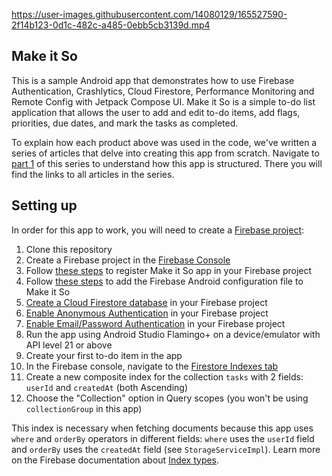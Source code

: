 

https://user-images.githubusercontent.com/14080129/165527590-2f14b123-0d1c-482c-a485-0ebb5cb3139d.mp4

## Make it So

This is a sample Android app that demonstrates how to use Firebase Authentication, Crashlytics, Cloud Firestore, Performance Monitoring and Remote Config with Jetpack Compose UI. Make it So is a simple to-do list application that allows the user to add and edit to-do items, add flags, priorities, due dates, and mark the tasks as completed.

To explain how each product above was used in the code, we've written a series of articles that delve into creating this app from scratch. Navigate to [part 1](https://firebase.blog/posts/2022/04/building-an-app-android-jetpack-compose-firebase) of this series to understand how this app is structured. There you will find the links to all articles in the series.

## Setting up

In order for this app to work, you will need to create a [Firebase project](https://firebase.google.com/):

1. Clone this repository
1. Create a Firebase project in the [Firebase Console](https://console.firebase.google.com/)
1. Follow [these steps](https://firebase.google.com/docs/android/setup#register-app) to register Make it So app in your Firebase project
1. Follow [these steps](https://firebase.google.com/docs/android/setup#add-config-file) to add the Firebase Android configuration file to Make it So
1. [Create a Cloud Firestore database](https://firebase.google.com/docs/firestore/quickstart#create) in your Firebase project
1. [Enable Anonymous Authentication](https://firebase.google.com/docs/auth/android/anonymous-auth#before-you-begin) in your Firebase project
1. [Enable Email/Password Authentication](https://firebase.google.com/docs/auth/android/password-auth#before_you_begin) in your Firebase project
1. Run the app using Android Studio Flamingo+ on a device/emulator with API level 21 or above
1. Create your first to-do item in the app
1. In the Firebase console, navigate to the [Firestore Indexes tab](https://console.firebase.google.com/project/_/firestore/indexes)
1. Create a new composite index for the collection `tasks` with 2 fields: `userId` and `createdAt` (both Ascending)
1. Choose the "Collection" option in Query scopes (you won't be using `collectionGroup` in this app)

This index is necessary when fetching documents because this app uses `where` and `orderBy` operators in different fields: `where` uses the `userId` field and `orderBy` uses the `createdAt` field (see `StorageServiceImpl`). Learn more on the Firebase documentation about [Index types](https://firebase.google.com/docs/firestore/query-data/index-overview#composite_indexes).
